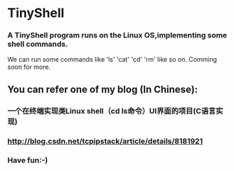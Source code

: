  TinyShell
================================

### A TinyShell program runs on the Linux OS,implementing some shell commands.

We can run some commands like 'ls' 'cat' 'cd' 'rm' like so on.
Comming soon for more.

You can refer one of my blog (In Chinese):
-------------------------------------------------

### 一个在终端实现类Linux shell（cd ls命令）UI界面的项目(C语言实现)
### http://blog.csdn.net/tcpipstack/article/details/8181921

### Have fun:-)

